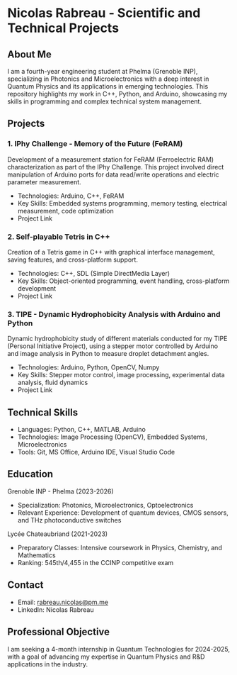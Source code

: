 # Nicolas Rabreau - Scientific and Technical Projects

## About Me
I am a fourth-year engineering student at Phelma (Grenoble INP), specializing in Photonics and Microelectronics with a deep interest in Quantum Physics and its applications in emerging technologies. This repository highlights my work in C++, Python, and Arduino, showcasing my skills in programming and complex technical system management.


## Projects
### 1. IPhy Challenge - Memory of the Future (FeRAM)

Development of a measurement station for FeRAM (Ferroelectric RAM) characterization as part of the IPhy Challenge. This project involved direct manipulation of Arduino ports for data read/write operations and electric parameter measurement.

- Technologies: Arduino, C++, FeRAM
- Key Skills: Embedded systems programming, memory testing, electrical measurement, code optimization
- Project Link

### 2. Self-playable Tetris in C++

Creation of a Tetris game in C++ with graphical interface management, saving features, and cross-platform support.

- Technologies: C++, SDL (Simple DirectMedia Layer)
- Key Skills: Object-oriented programming, event handling, cross-platform development
- Project Link

### 3. TIPE - Dynamic Hydrophobicity Analysis with Arduino and Python

Dynamic hydrophobicity study of different materials conducted for my TIPE (Personal Initiative Project), using a stepper motor controlled by Arduino and image analysis in Python to measure droplet detachment angles.

- Technologies: Arduino, Python, OpenCV, Numpy
- Key Skills: Stepper motor control, image processing, experimental data analysis, fluid dynamics
- Project Link


## Technical Skills

- Languages: Python, C++, MATLAB, Arduino
- Technologies: Image Processing (OpenCV), Embedded Systems, Microelectronics
- Tools: Git, MS Office, Arduino IDE, Visual Studio Code

## Education
Grenoble INP - Phelma (2023-2026)

- Specialization: Photonics, Microelectronics, Optoelectronics
- Relevant Experience: Development of quantum devices, CMOS sensors, and THz photoconductive switches

Lycée Chateaubriand (2021-2023)

- Preparatory Classes: Intensive coursework in Physics, Chemistry, and Mathematics
- Ranking: 545th/4,455 in the CCINP competitive exam


## Contact

- Email: rabreau.nicolas@pm.me
- LinkedIn: Nicolas Rabreau



## Professional Objective

I am seeking a 4-month internship in Quantum Technologies for 2024-2025, with a goal of advancing my expertise in Quantum Physics and R&D applications in the industry.
